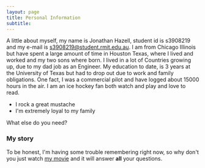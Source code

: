 ```yaml
---
layout: page
title: Personal Information
subtitle: 
---
```


A little about myself, my name is Jonathan Hazell, student id is s3908219 and my e-mail is s3908219@student.rmit.edu.au. I am from Chicago Illinois but have spent a large amount of time in Houston Texas, where I lived and worked and my two sons where born. I lived in a lot of Countries growing up, due to my dad job as an Engineer. My education to date, is 3 years at the University of Texas but had to drop out due to work and family obligations. One fact, I was a commercial pilot and have logged about 15000 hours in the air. I am an ice hockey fan both watch and play and love to read.

- I rock a great mustache
- I'm extremely loyal to my family

What else do you need?

### My story

To be honest, I'm having some trouble remembering right now, so why don't you just watch [my movie](https://en.wikipedia.org/wiki/The_Princess_Bride_%28film%29) and it will answer **all** your questions.

